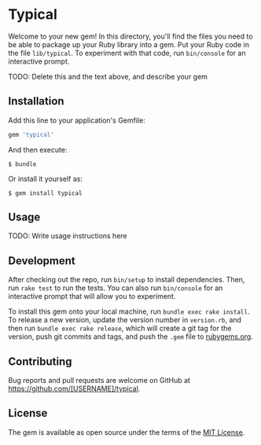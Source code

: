 # Typical

Welcome to your new gem! In this directory, you'll find the files you need to be able to package up your Ruby library into a gem. Put your Ruby code in the file `lib/typical`. To experiment with that code, run `bin/console` for an interactive prompt.

TODO: Delete this and the text above, and describe your gem

## Installation

Add this line to your application's Gemfile:

```ruby
gem 'typical'
```

And then execute:

    $ bundle

Or install it yourself as:

    $ gem install typical

## Usage

TODO: Write usage instructions here

## Development

After checking out the repo, run `bin/setup` to install dependencies. Then, run `rake test` to run the tests. You can also run `bin/console` for an interactive prompt that will allow you to experiment.

To install this gem onto your local machine, run `bundle exec rake install`. To release a new version, update the version number in `version.rb`, and then run `bundle exec rake release`, which will create a git tag for the version, push git commits and tags, and push the `.gem` file to [rubygems.org](https://rubygems.org).

## Contributing

Bug reports and pull requests are welcome on GitHub at https://github.com/[USERNAME]/typical.


## License

The gem is available as open source under the terms of the [MIT License](http://opensource.org/licenses/MIT).

